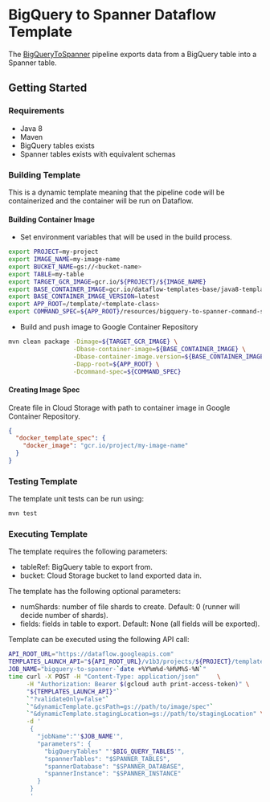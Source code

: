 # BigQuery to Spanner Dataflow Template

The [BigQueryToSpanner](src/main/java/com/google/cloud/teleport/v2/templates/BigQueryToSpanner.java) pipeline exports data
from a BigQuery table into a Spanner table.

## Getting Started

### Requirements
* Java 8
* Maven
* BigQuery tables exists
* Spanner tables exists with equivalent schemas

### Building Template
This is a dynamic template meaning that the pipeline code will be containerized and the container will be
run on Dataflow.

#### Building Container Image
* Set environment variables that will be used in the build process.
```sh
export PROJECT=my-project
export IMAGE_NAME=my-image-name
export BUCKET_NAME=gs://<bucket-name>
export TABLE=my-table
export TARGET_GCR_IMAGE=gcr.io/${PROJECT}/${IMAGE_NAME}
export BASE_CONTAINER_IMAGE=gcr.io/dataflow-templates-base/java8-template-launcher-base
export BASE_CONTAINER_IMAGE_VERSION=latest
export APP_ROOT=/template/<template-class>
export COMMAND_SPEC=${APP_ROOT}/resources/bigquery-to-spanner-command-spec.json
```
* Build and push image to Google Container Repository
```sh
mvn clean package -Dimage=${TARGET_GCR_IMAGE} \
                  -Dbase-container-image=${BASE_CONTAINER_IMAGE} \
                  -Dbase-container-image.version=${BASE_CONTAINER_IMAGE_VERSION} \
                  -Dapp-root=${APP_ROOT} \
                  -Dcommand-spec=${COMMAND_SPEC}
```

#### Creating Image Spec

Create file in Cloud Storage with path to container image in Google Container Repository.
```json
{
  "docker_template_spec": {
    "docker_image": "gcr.io/project/my-image-name"
  }
}
```

### Testing Template

The template unit tests can be run using:
```sh
mvn test
```

### Executing Template

The template requires the following parameters:
* tableRef: BigQuery table to export from.
* bucket: Cloud Storage bucket to land exported data in.

The template has the following optional parameters:
* numShards: number of file shards to create. Default: 0 (runner will decide number of shards).
* fields: fields in table to export. Default: None (all fields will be exported).

Template can be executed using the following API call:
```sh
API_ROOT_URL="https://dataflow.googleapis.com"
TEMPLATES_LAUNCH_API="${API_ROOT_URL}/v1b3/projects/${PROJECT}/templates:launch"
JOB_NAME="bigquery-to-spanner-`date +%Y%m%d-%H%M%S-%N`"
time curl -X POST -H "Content-Type: application/json"     \
     -H "Authorization: Bearer $(gcloud auth print-access-token)" \
     "${TEMPLATES_LAUNCH_API}"`
     `"?validateOnly=false"`
     `"&dynamicTemplate.gcsPath=gs://path/to/image/spec"`
     `"&dynamicTemplate.stagingLocation=gs://path/to/stagingLocation" \
     -d '
      {
        "jobName":"'$JOB_NAME'",
        "parameters": {
          "bigQueryTables" "'$BIG_QUERY_TABLES'",
          "spannerTables": "$SPANNER_TABLES",
          "spannerDatabase": "$SPANNER_DATABASE",
          "spannerInstance": "$SPANNER_INSTANCE"
        }
      }
      '

